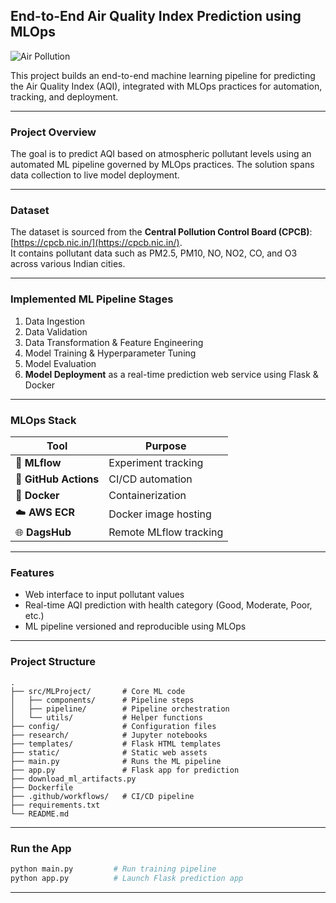 ## End-to-End Air Quality Index Prediction using MLOps

![Air Pollution](assets/AQI_Predictor.png)

This project builds an end-to-end machine learning pipeline for predicting the Air Quality Index (AQI), integrated with MLOps practices for automation, tracking, and deployment.

---

### Project Overview

The goal is to predict AQI based on atmospheric pollutant levels using an automated ML pipeline governed by MLOps practices. The solution spans data collection to live model deployment.

---

### Dataset

The dataset is sourced from the **Central Pollution Control Board (CPCB)**: [https://cpcb.nic.in/](https://cpcb.nic.in/).  
It contains pollutant data such as PM2.5, PM10, NO, NO2, CO, and O3 across various Indian cities.

---

### Implemented ML Pipeline Stages

1. Data Ingestion  
2. Data Validation  
3. Data Transformation & Feature Engineering  
4. Model Training & Hyperparameter Tuning  
5. Model Evaluation  
6. **Model Deployment** as a real-time prediction web service using Flask & Docker

---

### MLOps Stack

| Tool      | Purpose                   |
|-----------|---------------------------|
| 🧪 **MLflow**      | Experiment tracking         |
| 🐙 **GitHub Actions** | CI/CD automation            |
| 🐳 **Docker**        | Containerization            |
| ☁️ **AWS ECR**       | Docker image hosting        |
| 🌐 **DagsHub**       | Remote MLflow tracking      |

---

### Features

- Web interface to input pollutant values
- Real-time AQI prediction with health category (Good, Moderate, Poor, etc.)
- ML pipeline versioned and reproducible using MLOps

---

### Project Structure

```
.
├── src/MLProject/       # Core ML code
│   ├── components/      # Pipeline steps
│   ├── pipeline/        # Pipeline orchestration
│   └── utils/           # Helper functions
├── config/              # Configuration files
├── research/            # Jupyter notebooks
├── templates/           # Flask HTML templates
├── static/              # Static web assets
├── main.py              # Runs the ML pipeline
├── app.py               # Flask app for prediction
├── download_ml_artifacts.py
├── Dockerfile
├── .github/workflows/   # CI/CD pipeline
├── requirements.txt
└── README.md
```

---

### Run the App

```bash
python main.py         # Run training pipeline
python app.py          # Launch Flask prediction app
```

---

